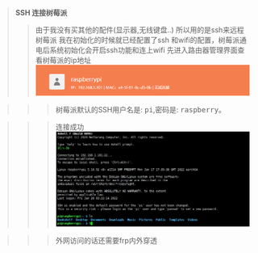 >**SSH 连接树莓派**
>> 由于我没有买其他的配件(显示器,无线键盘..)  所以用的是ssh来远程树莓派
>> 我在初始化的时候就已经配置了ssh 和wifi的配置，树莓派通电后系统初始化会开启ssh功能和连上wifi
>> 先进入路由器管理界面查看树莓派的ip地址
>> ![respbeery_ip.png](..//images//respbeery_ip.png)

>>> 树莓派默认的SSH用户名是: <kbd>pi</kbd>,密码是: <kbd>raspberry</kbd>。

>>>连接成功
>![ssh4b.png](..//images//ssh4b.png)

>>>外网访问的话还需要frp内外穿透